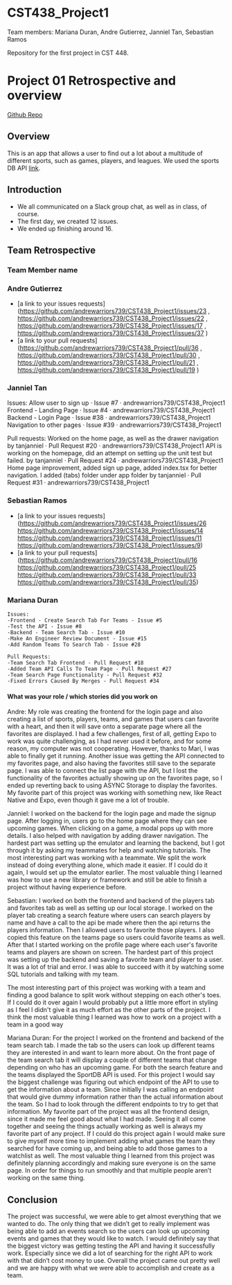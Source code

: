 # CST438_Project1
Team members: Mariana Duran, Andre Gutierrez, Janniel Tan, Sebastian Ramos

Repository for the first project in CST 448.

# Project 01 Retrospective and overview

[Github Repo](https://github.com/andrewarriors739/CST438_Project1)

## Overview
This is an app that allows a user to find out a lot about a multitude of different sports, such as games, players, and leagues. We used the sports DB API
[link](https://www.thesportsdb.com/).

## Introduction

* We all communicated on a Slack group chat, as well as in class, of course.
* The first day, we created 12 issues.
* We ended up finishing around 16.

## Team Retrospective

### Team Member name

### Andre Gutierrez

- [a link to your issues requests](https://github.com/andrewarriors739/CST438_Project1/issues/23
, https://github.com/andrewarriors739/CST438_Project1/issues/22
, https://github.com/andrewarriors739/CST438_Project1/issues/17
, https://github.com/andrewarriors739/CST438_Project1/issues/37
)
- [a link to your pull requests](https://github.com/andrewarriors739/CST438_Project1/pull/36
, https://github.com/andrewarriors739/CST438_Project1/pull/30
, https://github.com/andrewarriors739/CST438_Project1/pull/21
, https://github.com/andrewarriors739/CST438_Project1/pull/19
)

### Janniel Tan
Issues: Allow user to sign up · Issue #7 · andrewarriors739/CST438_Project1
Frontend - Landing Page · Issue #4 · andrewarriors739/CST438_Project1
Backend - Login Page · Issue #38 · andrewarriors739/CST438_Project1
Navigation to other pages · Issue #39 · andrewarriors739/CST438_Project1

 Pull requests: 
Worked on the home page, as well as the drawer navigation by tanjanniel · Pull Request #20 · andrewarriors739/CST438_Project1
API is working on the homepage, did an attempt on setting up the unit test but failed. by tanjanniel · Pull Request #24 · andrewarriors739/CST438_Project1
Home page improvement, added sign up page, added index.tsx for better navigation. I added (tabs) folder under app folder by tanjanniel · Pull Request #31 · andrewarriors739/CST438_Project1

### Sebastian Ramos
- [a link to your issues requests](https://github.com/andrewarriors739/CST438_Project1/issues/26
https://github.com/andrewarriors739/CST438_Project1/issues/14
https://github.com/andrewarriors739/CST438_Project1/issues/11
https://github.com/andrewarriors739/CST438_Project1/issues/9)
- [a link to your pull requests](https://github.com/andrewarriors739/CST438_Project1/pull/16
https://github.com/andrewarriors739/CST438_Project1/pull/25
https://github.com/andrewarriors739/CST438_Project1/pull/33
https://github.com/andrewarriors739/CST438_Project1/pull/35)

### Mariana Duran
	Issues:
	-Frontend - Create Search Tab For Teams - Issue #5	
	-Test the API - Issue #8 
	-Backend - Team Search Tab - Issue #10
	-Make An Engineer Review Document - Issue #15
	-Add Random Teams To Search Tab - Issue #28
	
	Pull Requests:
	-Team Search Tab Frontend - Pull Request #18 	
	-Added Team API Calls To Team Page - Pull Request #27
	-Team Search Page Functionality - Pull Request #32
	-Fixed Errors Caused By Merges - Pull Request #34	


#### What was your role / which stories did you work on
Andre:
My role was creating the frontend for the login page and also creating a list of sports, players, teams, and games that users can favorite with a heart, and then it will save onto a separate page where all the favorites are displayed.  I had a few challenges, first of all, getting Expo to work was quite challenging, as I had never used it before, and for some reason, my computer was not cooperating.  However, thanks to Mari, I was able to finally get it running.  Another issue was getting the API connected to my favorites page, and also having the favorites still save to the separate page.  I was able to connect the list page with the API, but I lost the functionality of the favorites actually showing up on the favorites page, so I ended up reverting back to using ASYNC Storage to display the favorites.  My favorite part of this project was working with something new, like React Native and Expo, even though it gave me a lot of trouble.  


Janniel: I worked on the backend for the login page and made the signup page. After logging in, users go to the home page where they can see upcoming games. When clicking on a game, a modal pops up with more details. I also helped with navigation by adding drawer navigation. 
The hardest part was setting up the emulator and learning the backend, but I got through it by asking my teammates for help and watching tutorials.
The most interesting part was working with a teammate. We split the work instead of doing everything alone, which made it easier. If I could do it again, I would set up the emulator earlier.
The most valuable thing I learned was how to use a new library or framework and still be able to finish a project without having experience before.

Sebastian: I worked on both the frontend and backend of the players tab and favorites tab as well as setting up our local storage. I worked on the player tab creating a search feature where users can search players by name and have a call to the api be made where then the api returns the players information. Then I allowed users to favorite those players. I also copied this feature on the teams page so users could favorite teams as well. After that I started working on the profile page where each user's favorite teams and players are shown on screen.
The hardest part of this project was setting up the backend and saving a favorite team and player to a user. It was a lot of trial and error. I was able to succeed with it by watching some SQL tutorials and talking with my team.

The most interesting part of this project was working with a team and finding a good balance to split work without stepping on each other's toes.
If I could do it over again I would probably put a little more effort in styling as I feel I didn't give it as much effort as the other parts of the project.
I think the most valuable thing I learned was how to work on a project with a team in a good way

Mariana Duran: For the project I worked on the frontend and backend of the team search tab. I made the tab so the users can look up different teams they are interested in and want to learn more about. On the front page of the team search tab it will display a couple of different teams that change depending on who has an upcoming game. For both the search feature and the teams displayed the SportDB API is used. For this project I would say the biggest challenge was figuring out which endpoint of the API to use to get the information about a team. Since initially I was calling an endpoint that would give dummy information rather than the actual information about the team. So I had to look through the different endpoints to try to get that information. My favorite part of the project was all the frontend design, since it made me feel good about what I had made. Seeing it all come together and seeing the things actually working as well is always my favorite part of any project. If I could do this project again I would make sure to give myself more time to implement adding what games the team they searched for have coming up, and being able to add those games to a watchlist as well. The most valuable thing I learned from this project was definitely planning accordingly and making sure everyone is on the same page. In order for things to run smoothly and that multiple people aren’t working on the same thing. 


## Conclusion
The project was successful, we were able to get almost everything that we wanted to do. The only thing that we didn’t get to really implement was being able to add an events search so the users can look up upcoming events and games that they would like to watch. I would definitely say that the biggest victory was getting testing the API and having it successfully work. Especially since we did a lot of searching for the right API to work with that didn’t cost money to use. Overall the project came out pretty well and we are happy with what we were able to accomplish and create as a team. 






